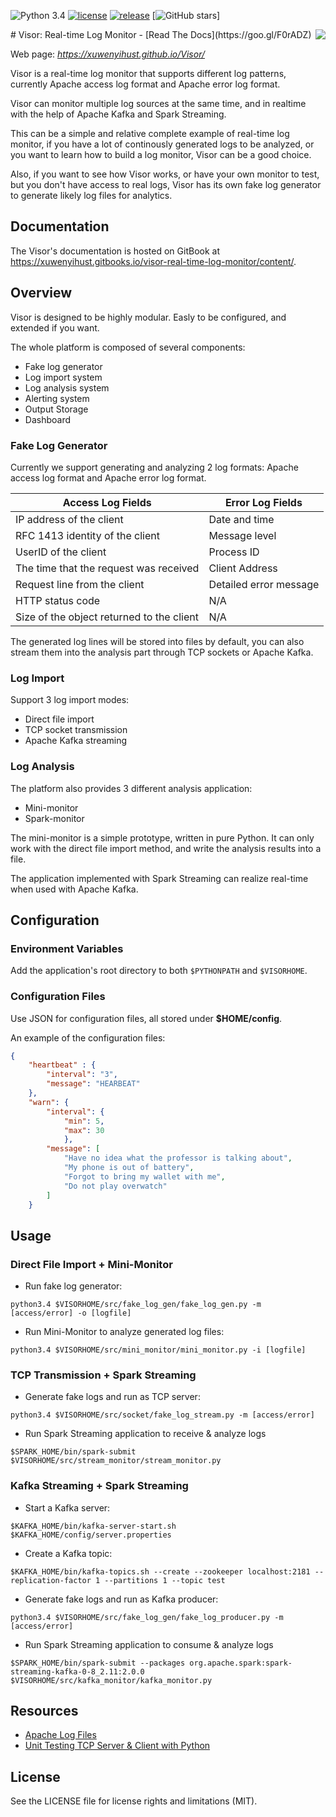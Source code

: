 ![Python 3.4](https://img.shields.io/badge/python-3.4-green.svg)
[![license](https://img.shields.io/github/license/mashape/apistatus.svg?maxAge=2592000)](https://github.com/xuwenyihust/Visor/blob/master/LICENSE)
[![release](https://img.shields.io/badge/release-v0.0-orange.svg)]()
[![GitHub stars](https://img.shields.io/github/stars/badges/shields.svg?style=social&label=Star)]

<img src="https://raw.githubusercontent.com/xuwenyihust/Visor/master/img/Visor.JPG" align="right" />
# Visor: Real-time Log Monitor - [Read The Docs](https://goo.gl/F0rADZ)

Web page: *https://xuwenyihust.github.io/Visor/*

Visor is a real-time log monitor that supports different log patterns, currently Apache access log format and Apache error log format.

Visor can monitor multiple log sources at the same time, and in realtime with the help of Apache Kafka and Spark Streaming.

This can be a simple and relative complete example of real-time log monitor, if you have a lot of continously generated logs to be analyzed, or you want to learn how to build a log monitor, Visor can be a good choice.

Also, if you want to see how Visor works, or have your own monitor to test, but you don't have access to real logs, Visor has its own fake log generator to generate likely log files for analytics.

## Documentation
The Visor's documentation is hosted on GitBook at https://xuwenyihust.gitbooks.io/visor-real-time-log-monitor/content/. 

## Overview
Visor is designed to be highly modular. Easly to be configured, and extended if you want. 

The whole platform is composed of several components: 
* Fake log generator
* Log import system
* Log analysis system
* Alerting system
* Output Storage
* Dashboard

### Fake Log Generator

Currently we support generating and analyzing 2 log formats: Apache access log format and Apache error log format.

|Access Log Fields|Error Log Fields|
|-----|-----|
|IP address of the client|Date and time|
|RFC 1413 identity of the client|Message level|
|UserID of the client|Process ID|
|The time that the request was received|Client Address|
|Request line from the client|Detailed error message|
|HTTP status code|N/A|
|Size of the object returned to the client|N/A|

The generated log lines will be stored into files by default, you can also stream them into the analysis part through TCP sockets or Apache Kafka.

### Log Import
Support 3 log import modes:
* Direct file import
* TCP socket transmission
* Apache Kafka streaming

### Log Analysis
The platform also provides 3 different analysis application:
* Mini-monitor
* Spark-monitor

The mini-monitor is a simple prototype, written in pure Python. It can only work with the direct file import method, and write the analysis results into a file.

The application implemented with Spark Streaming can realize real-time when used with Apache Kafka.

## Configuration
### Environment Variables
Add the application's root directory to both `$PYTHONPATH` and `$VISORHOME`.

### Configuration Files
Use JSON for configuration files, all stored under **$HOME/config**. 

An example of the configuration files:
```json
{
    "heartbeat" : { 
        "interval": "3",
        "message": "HEARBEAT"
    },
    "warn": {
        "interval": {
            "min": 5,
            "max": 30
            },
        "message": [
            "Have no idea what the professor is talking about", 
            "My phone is out of battery", 
            "Forgot to bring my wallet with me", 
            "Do not play overwatch" 
        ]
    }
```

## Usage

### Direct File Import + Mini-Monitor

* Run fake log generator:

```
python3.4 $VISORHOME/src/fake_log_gen/fake_log_gen.py -m [access/error] -o [logfile]
```

* Run Mini-Monitor to analyze generated log files:
```
python3.4 $VISORHOME/src/mini_monitor/mini_monitor.py -i [logfile]
```

### TCP Transmission + Spark Streaming

* Generate fake logs and run as TCP server:

```
python3.4 $VISORHOME/src/socket/fake_log_stream.py -m [access/error]
```

* Run Spark Streaming application to receive & analyze logs

```
$SPARK_HOME/bin/spark-submit $VISORHOME/src/stream_monitor/stream_monitor.py
```

### Kafka Streaming + Spark Streaming
* Start a Kafka server:
```
$KAFKA_HOME/bin/kafka-server-start.sh $KAFKA_HOME/config/server.properties
```

* Create a Kafka topic:
```
$KAFKA_HOME/bin/kafka-topics.sh --create --zookeeper localhost:2181 --replication-factor 1 --partitions 1 --topic test
```

* Generate fake logs and run as Kafka producer:
```
python3.4 $VISORHOME/src/fake_log_gen/fake_log_producer.py -m [access/error]
```

* Run Spark Streaming application to consume & analyze logs
```
$SPARK_HOME/bin/spark-submit --packages org.apache.spark:spark-streaming-kafka-0-8_2.11:2.0.0 $VISORHOME/src/kafka_monitor/kafka_monitor.py
```


## Resources
* [Apache Log Files](https://httpd.apache.org/docs/1.3/logs.html)
* [Unit Testing TCP Server & Client with Python](http://www.devdungeon.com/content/unit-testing-tcp-server-client-python)

## License
See the LICENSE file for license rights and limitations (MIT).

